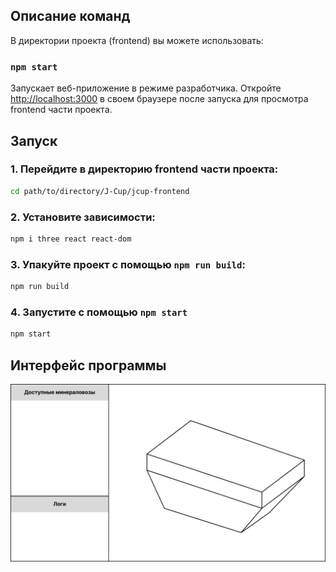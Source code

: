 ## Описание команд

В директории проекта (frontend) вы можете использовать:

### `npm start`

Запускает веб-приложение в режиме разработчика.
Откройте [http://localhost:3000](http://localhost:3000) в своем браузере после запуска для просмотра frontend части проекта.


## Запуск

### 1. Перейдите в директорию frontend части проекта:
```bash
cd path/to/directory/J-Cup/jcup-frontend
```
### 2. Установите зависимости:
```bash
npm i three react react-dom
```

### 3. Упакуйте проект с помощью `npm run build`:
```bash
npm run build
```

### 4. Запустите с помощью `npm start`
```bash
npm start
```


## Интерфейс программы
<div style="background-color: #ffffff">
<img src="https://github.com/razzikz/J-Cup/blob/main/interface.png?raw=true"/>
</div>
